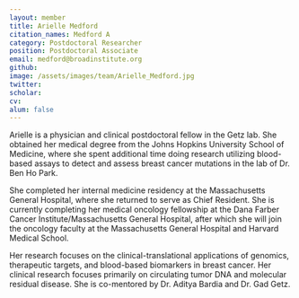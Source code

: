 ```yaml
---
layout: member
title: Arielle Medford
citation_names: Medford A
category: Postdoctoral Researcher
position: Postdoctoral Associate
email: medford@broadinstitute.org
github: 
image: /assets/images/team/Arielle_Medford.jpg
twitter: 
scholar: 
cv:
alum: false
---
```


Arielle is a physician and clinical postdoctoral fellow in the Getz lab. She obtained her medical degree from the Johns Hopkins University School of Medicine, where she spent additional time doing research utilizing blood-based assays to detect and assess breast cancer mutations in the lab of Dr. Ben Ho Park.

She completed her internal medicine residency at the Massachusetts General Hospital, where she returned to serve as Chief Resident. She is currently completing her medical oncology fellowship at the Dana Farber Cancer Institute/Massachusetts General Hospital, after which she will join the oncology faculty at the Massachusetts General Hospital and Harvard Medical School.

Her research focuses on the clinical-translational applications of genomics, therapeutic targets, and blood-based biomarkers in breast cancer. Her clinical research focuses primarily on circulating tumor DNA and molecular residual disease. She is co-mentored by Dr. Aditya Bardia and Dr. Gad Getz.
